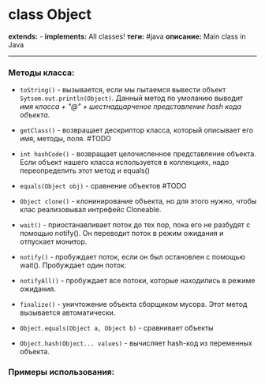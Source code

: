# class Object
**extends:** -
**implements:** All classes!
**теги:**  #java
**описание:** Main class in Java

---

### Методы класса:
- `toString()` - вызывается, если мы пытаемся вывести объект `Sytsem.out.println(Object)`. Данный метод по умоланию выводит *имя класса + "@" + шестнадцарченое представление hash кода объекта*. 
- `getClass()` - возвращает дескриптор класса, который описывает его имя, методы, поля. #TODO <?сравнить с документацией?>
- `int hashCode()` - возвращает целочисленное представление объекта. Если объект нашего класса используется в коллекциях, надо переопределить этот метод и equals()
- `equals(Object obj)` - сравнение объектов #TODO <?Каким образом??>
- `Object clone()` - клонинирование объекта, но для этого нужно, чтобы клас реализовывал интрефейс Cloneable.

- `wait()` - приостанавливает поток до тех пор, пока его не разбудят с помощью notify(). Он переводит поток в режим ожидания и отпускает монитор.
- `notify()` - пробуждает поток, если он был остановлен с помощью wait(). Пробуждает один поток.
- `notifyAll()` - пробуждает все потоки, которые находились в режиме ожидания.
- `finalize()` - уничтожение объекта сборщиком мусора. Этот метод вызывается автоматически.

- `Object.equals(Object a, Object b)` - сравнивает объекты
- `Object.hash(Object... values)` - вычисляет hash-код из переменных объекта.

### Примеры использования:
